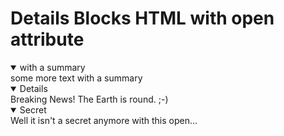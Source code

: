 # Details Blocks HTML with open attribute

<details open>
<summary>with a summary</summary>
some more text with a summary
</details>

<details open="true">
  Breaking News! The Earth is round. ;-)
</details>

<!--- since open is a boolean, with it present at all the details block is open! --->
<details open="false">
<summary>Secret</summary>
Well it isn't a secret anymore with this open...
</details>
